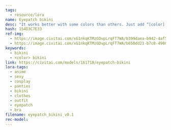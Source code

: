```yaml
---
tags:
  - resource/lora
name: Eyepatch bikini
desc: "It works better with some colors than others. Just add “[color] bikini”. Example prompt: 1girl, red bikini."
hash: 154D3C7E33
ref-img:
  - https://image.civitai.com/xG1nkqKTMzGDvpLrqFT7WA/b399daea-b942-4af5-997f-55ca09014169/width=450/00012-1084371828.jpeg
  - https://image.civitai.com/xG1nkqKTMzGDvpLrqFT7WA/b650dd21-b7c0-4908-8d8a-5e6a9a904073/width=450/00108-2996812342.jpeg
keywords:
  - bikini
  - <color> bikini
link: https://civitai.com/models/161718/eyepatch-bikini
lora-tags:
  - anime
  - sexy
  - cosplay
  - panties
  - bikini
  - clothes
  - outfit
  - eyepatch
  - bra
filename: eyepatch_bikini_v0.1
rec-model:
---
```

